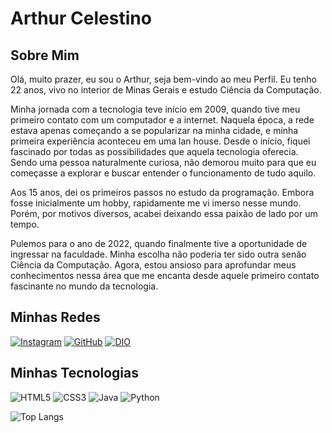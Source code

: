 # Arthur Celestino
## Sobre Mim
Olá, muito prazer, eu sou o Arthur, seja bem-vindo ao meu Perfil. Eu tenho 22 anos, vivo no interior de Minas Gerais e estudo Ciência da Computação. 

Minha jornada com a tecnologia teve início em 2009, quando tive meu primeiro contato com um computador e a internet. Naquela época, a rede estava apenas começando a se popularizar na minha cidade, e minha primeira experiência aconteceu em uma lan house. Desde o início, fiquei fascinado por todas as possibilidades que aquela tecnologia oferecia. Sendo uma pessoa naturalmente curiosa, não demorou muito para que eu começasse a explorar e buscar entender o funcionamento de tudo aquilo.

Aos 15 anos, dei os primeiros passos no estudo da programação. Embora fosse inicialmente um hobby, rapidamente me vi imerso nesse mundo. Porém, por motivos diversos, acabei deixando essa paixão de lado por um tempo.

Pulemos para o ano de 2022, quando finalmente tive a oportunidade de ingressar na faculdade. Minha escolha não poderia ter sido outra senão Ciência da Computação. Agora, estou ansioso para aprofundar meus conhecimentos nessa área que me encanta desde aquele primeiro contato fascinante no mundo da tecnologia.

## Minhas Redes
[![Instagram](https://img.shields.io/badge/Instagram-000?style=for-the-badge&logo=instagram)](https://www.instagram.com/arthursilvae30/)
[![GitHub](https://img.shields.io/badge/Github-000?style=for-the-badge&logo=github)](https://github.com/arthurcelestinoe)
[![DIO](https://img.shields.io/badge/DIO-000?style=for-the-badge&)](https://www.dio.me/users/arthurcelestino243)

## Minhas Tecnologias
![HTML5](https://img.shields.io/badge/HTML5-000?style=for-the-badge&logo=html5)
![CSS3](https://img.shields.io/badge/CSS3-000?style=for-the-badge&logo=css3&logoColor=264CE4)
![Java](https://img.shields.io/badge/Java-000?style=for-the-badge&logo=java)
![Python](https://img.shields.io/badge/Python-000?style=for-the-badge&logo=python)

![Top Langs](https://github-readme-stats-git-masterrstaa-rickstaa.vercel.app/api/top-langs/?username=arthurcelestinoe&bg_color=000&border_color=30A3DC&title_color=E94D5F&text_color=FFF)